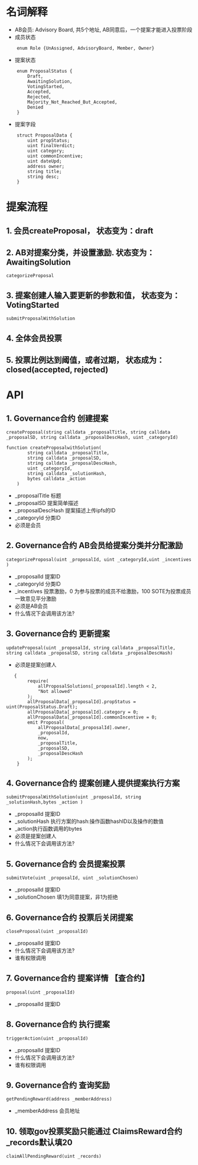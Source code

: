 # 名词解释
- AB会员: Advisory Board, 共5个地址, AB同意后，一个提案才能进入投票阶段
- 成员状态
```
    enum Role {UnAssigned, AdvisoryBoard, Member, Owner}
```
- 提案状态
```
    enum ProposalStatus { 
        Draft,
        AwaitingSolution,
        VotingStarted,
        Accepted,
        Rejected,
        Majority_Not_Reached_But_Accepted,
        Denied
    }
```
- 提案字段
```
    struct ProposalData {
        uint propStatus;
        uint finalVerdict;
        uint category;
        uint commonIncentive;
        uint dateUpd;
        address owner;
        string title;
        string desc;
    }
```

# 提案流程
## 1. 会员createProposal， 状态变为：draft
## 2. AB对提案分类，并设置激励. 状态变为：AwaitingSolution
```
categorizeProposal
```
## 3. 提案创建人输入要更新的参数和值， 状态变为：VotingStarted
```
submitProposalWithSolution
```
## 4. 全体会员投票
## 5. 投票比例达到阈值，或者过期， 状态成为：closed(accepted, rejected)

# API
## 1. Governance合约  创建提案
`createProposal(string calldata _proposalTitle, string calldata _proposalSD, string calldata _proposalDescHash, uint _categoryId) `
```
function createProposalwithSolution(
        string calldata _proposalTitle,
        string calldata _proposalSD,
        string calldata _proposalDescHash,
        uint _categoryId,
        string calldata _solutionHash,
        bytes calldata _action
    )
```
* _proposalTitle 标题
* _proposalSD 提案简单描述
* _proposalDescHash  提案描述上传ipfs的ID
* _categoryId  分类ID
* 必须是会员

## 2. Governance合约  AB会员给提案分类并分配激励
`categorizeProposal(uint _proposalId, uint _categoryId,uint _incentives ) `
* _proposalId 提案ID
* _categoryId  分类ID
* _incentives 投票激励，0 为参与投票的成员不给激励，100 SOTE为投票成员一致意见平分激励
* 必须是AB会员
* 什么情况下会调用该方法?

## 3. Governance合约 更新提案
`updateProposal(uint _proposalId, string calldata _proposalTitle, string calldata _proposalSD, string calldata _proposalDescHash) ` 
* 必须是提案创建人
```
   {
        require(
            allProposalSolutions[_proposalId].length < 2,
            "Not allowed"
        );
        allProposalData[_proposalId].propStatus = uint(ProposalStatus.Draft);
        allProposalData[_proposalId].category = 0;
        allProposalData[_proposalId].commonIncentive = 0;
        emit Proposal(
            allProposalData[_proposalId].owner,
            _proposalId,
            now,
            _proposalTitle, 
            _proposalSD, 
            _proposalDescHash
        );
    }
```

## 4. Governance合约 提案创建人提供提案执行方案
`submitProposalWithSolution(uint _proposalId, string _solutionHash,bytes _action ) ` 
* _proposalId 提案ID
* _solutionHash 执行方案的hash:操作函数hashID以及操作的数值
* _action执行函数调用的bytes
* 必须是提案创建人
* 什么情况下会调用该方法?

## 5. Governance合约  会员提案投票
`submitVote(uint _proposalId, uint _solutionChosen)`
* _proposalId 提案ID
* _solutionChosen 填1为同意提案，非1为拒绝

## 6. Governance合约  投票后关闭提案
`closeProposal(uint _proposalId)`
* _proposalId 提案ID
* 什么情况下会调用该方法?
* 谁有权限调用

## 7. Governance合约  提案详情 【查合约】
`proposal(uint _proposalId)`
* _proposalId 提案ID

## 8. Governance合约 执行提案
`triggerAction(uint _proposalId)` 
* _proposalId 提案ID
* 什么情况下会调用该方法?
* 谁有权限调用

## 9. Governance合约  查询奖励
`getPendingReward(address _memberAddress)`
* _memberAddress 会员地址

## 10. 领取gov投票奖励只能通过 ClaimsReward合约  _records默认填20
`claimAllPendingReward(uint _records)`



